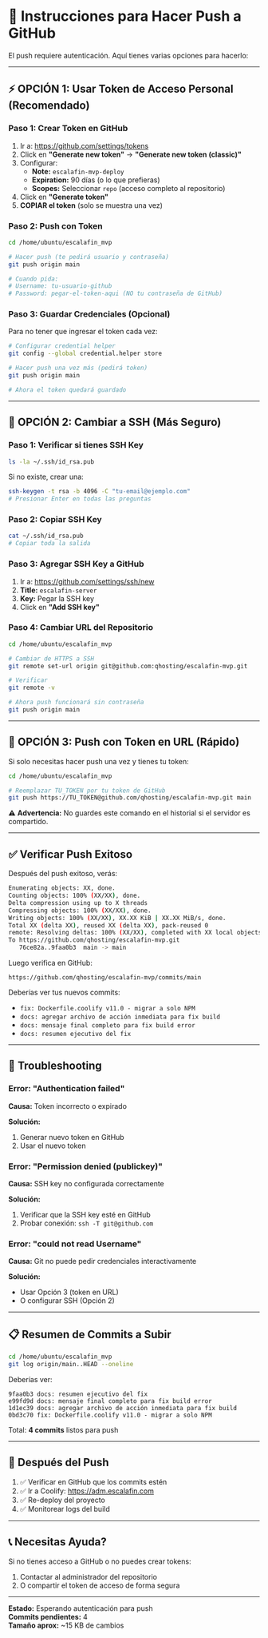 
# 🚀 Instrucciones para Hacer Push a GitHub

El push requiere autenticación. Aquí tienes varias opciones para hacerlo:

---

## ⚡ OPCIÓN 1: Usar Token de Acceso Personal (Recomendado)

### Paso 1: Crear Token en GitHub

1. Ir a: https://github.com/settings/tokens
2. Click en **"Generate new token"** → **"Generate new token (classic)"**
3. Configurar:
   - **Note:** `escalafin-mvp-deploy`
   - **Expiration:** 90 días (o lo que prefieras)
   - **Scopes:** Seleccionar `repo` (acceso completo al repositorio)
4. Click en **"Generate token"**
5. **COPIAR el token** (solo se muestra una vez)

### Paso 2: Push con Token

```bash
cd /home/ubuntu/escalafin_mvp

# Hacer push (te pedirá usuario y contraseña)
git push origin main

# Cuando pida:
# Username: tu-usuario-github
# Password: pegar-el-token-aqui (NO tu contraseña de GitHub)
```

### Paso 3: Guardar Credenciales (Opcional)

Para no tener que ingresar el token cada vez:

```bash
# Configurar credential helper
git config --global credential.helper store

# Hacer push una vez más (pedirá token)
git push origin main

# Ahora el token quedará guardado
```

---

## 🔐 OPCIÓN 2: Cambiar a SSH (Más Seguro)

### Paso 1: Verificar si tienes SSH Key

```bash
ls -la ~/.ssh/id_rsa.pub
```

Si no existe, crear una:

```bash
ssh-keygen -t rsa -b 4096 -C "tu-email@ejemplo.com"
# Presionar Enter en todas las preguntas
```

### Paso 2: Copiar SSH Key

```bash
cat ~/.ssh/id_rsa.pub
# Copiar toda la salida
```

### Paso 3: Agregar SSH Key a GitHub

1. Ir a: https://github.com/settings/ssh/new
2. **Title:** `escalafin-server`
3. **Key:** Pegar la SSH key
4. Click en **"Add SSH key"**

### Paso 4: Cambiar URL del Repositorio

```bash
cd /home/ubuntu/escalafin_mvp

# Cambiar de HTTPS a SSH
git remote set-url origin git@github.com:qhosting/escalafin-mvp.git

# Verificar
git remote -v

# Ahora push funcionará sin contraseña
git push origin main
```

---

## 🔧 OPCIÓN 3: Push con Token en URL (Rápido)

Si solo necesitas hacer push una vez y tienes tu token:

```bash
cd /home/ubuntu/escalafin_mvp

# Reemplazar TU_TOKEN por tu token de GitHub
git push https://TU_TOKEN@github.com/qhosting/escalafin-mvp.git main
```

⚠️ **Advertencia:** No guardes este comando en el historial si el servidor es compartido.

---

## ✅ Verificar Push Exitoso

Después del push exitoso, verás:

```bash
Enumerating objects: XX, done.
Counting objects: 100% (XX/XX), done.
Delta compression using up to X threads
Compressing objects: 100% (XX/XX), done.
Writing objects: 100% (XX/XX), XX.XX KiB | XX.XX MiB/s, done.
Total XX (delta XX), reused XX (delta XX), pack-reused 0
remote: Resolving deltas: 100% (XX/XX), completed with XX local objects.
To https://github.com/qhosting/escalafin-mvp.git
   76ce82a..9faa0b3  main -> main
```

Luego verifica en GitHub:
```
https://github.com/qhosting/escalafin-mvp/commits/main
```

Deberías ver tus nuevos commits:
- `fix: Dockerfile.coolify v11.0 - migrar a solo NPM`
- `docs: agregar archivo de acción inmediata para fix build`
- `docs: mensaje final completo para fix build error`
- `docs: resumen ejecutivo del fix`

---

## 🚨 Troubleshooting

### Error: "Authentication failed"

**Causa:** Token incorrecto o expirado

**Solución:**
1. Generar nuevo token en GitHub
2. Usar el nuevo token

### Error: "Permission denied (publickey)"

**Causa:** SSH key no configurada correctamente

**Solución:**
1. Verificar que la SSH key esté en GitHub
2. Probar conexión: `ssh -T git@github.com`

### Error: "could not read Username"

**Causa:** Git no puede pedir credenciales interactivamente

**Solución:**
- Usar Opción 3 (token en URL)
- O configurar SSH (Opción 2)

---

## 📋 Resumen de Commits a Subir

```bash
cd /home/ubuntu/escalafin_mvp
git log origin/main..HEAD --oneline
```

Deberías ver:
```
9faa0b3 docs: resumen ejecutivo del fix
e99fd9d docs: mensaje final completo para fix build error
1d1ec39 docs: agregar archivo de acción inmediata para fix build
0bd3c70 fix: Dockerfile.coolify v11.0 - migrar a solo NPM
```

Total: **4 commits** listos para push

---

## 🎯 Después del Push

1. ✅ Verificar en GitHub que los commits estén
2. ✅ Ir a Coolify: https://adm.escalafin.com
3. ✅ Re-deploy del proyecto
4. ✅ Monitorear logs del build

---

## 📞 Necesitas Ayuda?

Si no tienes acceso a GitHub o no puedes crear tokens:
1. Contactar al administrador del repositorio
2. O compartir el token de acceso de forma segura

---

**Estado:** Esperando autenticación para push  
**Commits pendientes:** 4  
**Tamaño aprox:** ~15 KB de cambios
